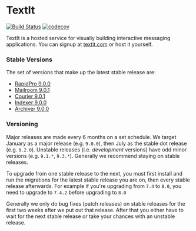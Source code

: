 # TextIt

[![Build Status](https://github.com/nyaruka/rapidpro/workflows/CI/badge.svg)](https://github.com/nyaruka/rapidpro/actions?query=workflow%3ACI) 
[![codecov](https://codecov.io/gh/nyaruka/rapidpro/branch/main/graph/badge.svg)](https://codecov.io/gh/nyaruka/rapidpro)

TextIt is a hosted service for visually building interactive messaging applications. You can signup at 
[textit.com](https://textit.com) or host it yourself.

### Stable Versions

The set of versions that make up the latest stable release are:

 * [RapidPro 9.0.0](https://github.com/nyaruka/rapidpro/releases/tag/v9.0.0)
 * [Mailroom 9.0.1](https://github.com/nyaruka/mailroom/releases/tag/v9.0.1)
 * [Courier 9.0.1](https://github.com/nyaruka/courier/releases/tag/v9.0.1)
 * [Indexer 9.0.0](https://github.com/nyaruka/rp-indexer/releases/tag/v9.0.0)
 * [Archiver 9.0.0](https://github.com/nyaruka/rp-archiver/releases/tag/v9.0.0)

### Versioning

Major releases are made every 6 months on a set schedule. We target January as a major release (e.g. `9.0.0`), then 
July as the stable dot release (e.g. `9.2.0`). Unstable releases (i.e. *development* versions) have odd minor versions 
(e.g. `9.1.*`, `9.3.*`). Generally we recommend staying on stable releases.

To upgrade from one stable release to the next, you must first install and run the migrations
for the latest stable release you are on, then every stable release afterwards. For example if you're upgrading from 
`7.4` to `8.0`, you need to upgrade to `7.4.2` before upgrading to `8.0`

Generally we only do bug fixes (patch releases) on stable releases for the first two weeks after we put
out that release. After that you either have to wait for the next stable release or take your chances with an unstable 
release.
